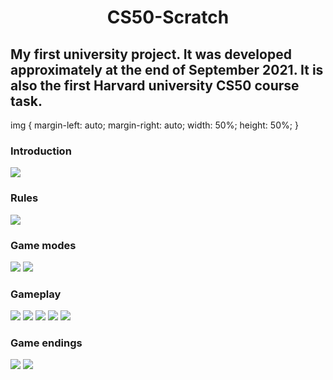 <h1 align="center">CS50-Scratch</h1>

<h2>My first university project. It was developed approximately at the end of September 2021. It is also the first Harvard university CS50 course task.</h1>

img {
  margin-left: auto;
  margin-right: auto;
  width: 50%;
  height: 50%;
}

<h3>Introduction</h3>
<img src="https://user-images.githubusercontent.com/65392617/198009211-6b391b1f-b1af-4797-9075-5f0ef67ce6ba.png">

<h3>Rules</h3>
<img src="https://user-images.githubusercontent.com/65392617/198009303-3a8c4fbe-b648-4044-8604-3038846f52cc.png">

<h3>Game modes</h3>
<img src="https://user-images.githubusercontent.com/65392617/198009381-a7ed609c-619c-44a3-a884-3b2873f8b300.png">
<img src="https://user-images.githubusercontent.com/65392617/198009609-a68f9d4b-1f01-48ff-b7ba-c4a29f5d28c2.png">

<h3>Gameplay</h3>
<img src="https://user-images.githubusercontent.com/65392617/198010726-b7ed7b2b-09bc-431f-8085-0f4afa8746f0.png">
<img src="https://user-images.githubusercontent.com/65392617/198009752-61ca985d-68b8-4553-b6b6-5922e970a12d.png">
<img src="https://user-images.githubusercontent.com/65392617/198010299-4b49455c-907b-43ba-aef8-83a5bdc96aff.png">
<img src="https://user-images.githubusercontent.com/65392617/198010592-29fa3afb-2561-444d-a573-241d8563f4b8.png">
<img src="https://user-images.githubusercontent.com/65392617/198011626-36b2d11e-ca5c-42b7-a27f-3c68d0813e90.png">

<h3>Game endings</h3>
<img src="https://user-images.githubusercontent.com/65392617/198010385-0aae608f-1cb6-4974-afef-92270124c32d.png">
<img src="https://user-images.githubusercontent.com/65392617/198026671-d408f807-7e1f-4a5a-b533-2b12b81c32e3.png">

